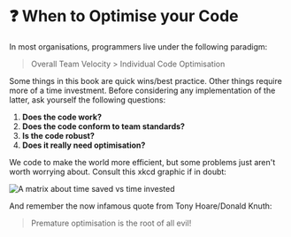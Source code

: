 # ❓ When to Optimise your Code

In most organisations, programmers live under the following paradigm:

> Overall Team Velocity > Individual Code Optimisation

Some things in this book are quick wins/best practice. Other things require more of a time investment. Before considering any implementation of the latter, ask yourself the following questions:

1. **Does the code work?**
2. **Does the code conform to team standards?**
3. **Is the code robust?**
4. **Does it really need optimisation?**

We code to make the world more efficient, but some problems just aren't worth worrying about. Consult this xkcd graphic if in doubt:

![A matrix about time saved vs time invested](https://imgs.xkcd.com/comics/is_it_worth_the_time.png)

And remember the now infamous quote from Tony Hoare/Donald Knuth: 

> Premature optimisation is the root of all evil!
